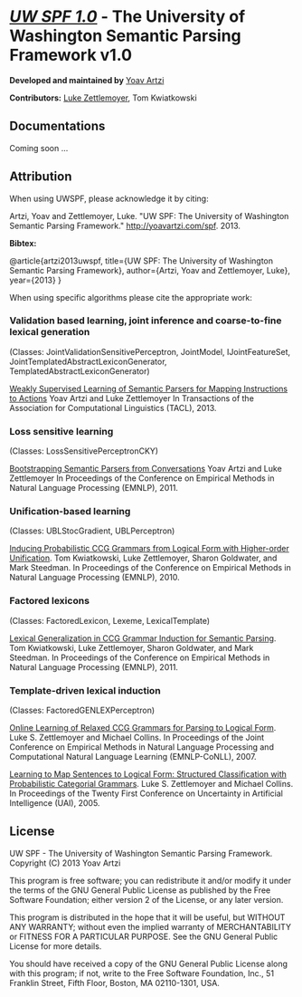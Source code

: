 # [_**UW SPF 1.0**_](http://yoavartzi.com/spf) - The University of Washington Semantic Parsing Framework v1.0

**Developed and maintained by** [Yoav Artzi](http://yoavartzi.com)

**Contributors:** [Luke Zettlemoyer](http://homes.cs.washington.edu/~lsz/), Tom Kwiatkowski

## Documentations

Coming soon … 

## Attribution

When using UWSPF, please acknowledge it by citing:

Artzi, Yoav and Zettlemoyer, Luke. "UW SPF: The University of Washington Semantic Parsing Framework." http://yoavartzi.com/spf. 2013.

**Bibtex:**

@article{artzi2013uwspf,
	title={UW SPF: The University of Washington Semantic Parsing Framework},
	author={Artzi, Yoav and Zettlemoyer, Luke},
	year={2013}
}

When using specific algorithms please cite the appropriate work:

### Validation based learning, joint inference and coarse-to-fine lexical generation
(Classes: JointValidationSensitivePerceptron, JointModel, IJointFeatureSet, JointTemplatedAbstractLexiconGenerator, TemplatedAbstractLexiconGenerator)

[Weakly Supervised Learning of Semantic Parsers for Mapping Instructions to Actions](http://yoavartzi.com/pub/az-tacl.2013.pdf)
Yoav Artzi and Luke Zettlemoyer
In Transactions of the Association for Computational Linguistics (TACL), 2013.

### Loss sensitive learning
(Classes: LossSensitivePerceptronCKY)

[Bootstrapping Semantic Parsers from Conversations](http://yoavartzi.com/pub/2011.emnlp.az.pdf)
Yoav Artzi and Luke Zettlemoyer
In Proceedings of the Conference on Empirical Methods in Natural Language Processing (EMNLP), 2011.

### Unification-based learning
(Classes: UBLStocGradient, UBLPerceptron)

[Inducing Probabilistic CCG Grammars from Logical Form with Higher-order Unification](http://homes.cs.washington.edu/~lsz/papers/kzgs-emnlp2010.pdf). Tom Kwiatkowski, Luke Zettlemoyer, Sharon Goldwater, and Mark Steedman. In Proceedings of the Conference on Empirical Methods in Natural Language Processing (EMNLP), 2010.

### Factored lexicons
(Classes: FactoredLexicon, Lexeme, LexicalTemplate)

[Lexical Generalization in CCG Grammar Induction for Semantic Parsing](http://homes.cs.washington.edu/~lsz/papers/kzgs-emnlp2011.pdf). Tom Kwiatkowski, Luke Zettlemoyer, Sharon Goldwater, and Mark Steedman. In Proceedings of the Conference on Empirical Methods in Natural Language Processing (EMNLP), 2011.

### Template-driven lexical induction
(Classes: FactoredGENLEXPerceptron)

[Online Learning of Relaxed CCG Grammars for Parsing to Logical Form](http://homes.cs.washington.edu/~lsz/papers/zc-emnlp07.pdf). Luke S. Zettlemoyer and Michael Collins. In Proceedings of the Joint Conference on Empirical Methods in Natural Language Processing and Computational Natural Language Learning (EMNLP-CoNLL), 2007.

[Learning to Map Sentences to Logical Form: Structured Classification with Probabilistic Categorial Grammars](http://homes.cs.washington.edu/~lsz/papers/zc-uai05.pdf). Luke S. Zettlemoyer and Michael Collins. In Proceedings of the Twenty First Conference on Uncertainty in Artificial Intelligence (UAI), 2005.

## License

UW SPF - The University of Washington Semantic Parsing Framework. Copyright (C) 2013 Yoav Artzi

This program is free software; you can redistribute it and/or modify it under
the terms of the GNU General Public License as published by the Free Software
Foundation; either version 2 of the License, or any later version.

This program is distributed in the hope that it will be useful, but WITHOUT
ANY WARRANTY; without even the implied warranty of MERCHANTABILITY or FITNESS
FOR A PARTICULAR PURPOSE. See the GNU General Public License for more
details.

You should have received a copy of the GNU General Public License along with
this program; if not, write to the Free Software Foundation, Inc., 51
Franklin Street, Fifth Floor, Boston, MA 02110-1301, USA.
